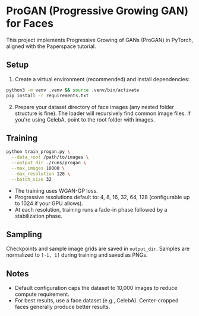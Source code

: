 # ProGAN (Progressive Growing GAN) for Faces

This project implements Progressive Growing of GANs (ProGAN) in PyTorch, aligned with the Paperspace tutorial.

## Setup

1. Create a virtual environment (recommended) and install dependencies:

```bash
python3 -m venv .venv && source .venv/bin/activate
pip install -r requirements.txt
```

2. Prepare your dataset directory of face images (any nested folder structure is fine). The loader will recursively find common image files. If you're using CelebA, point to the root folder with images.

## Training

```bash
python train_progan.py \
  --data_root /path/to/images \
  --output_dir ./runs/progan \
  --max_images 10000 \
  --max_resolution 128 \
  --batch_size 32
```

- The training uses WGAN-GP loss.
- Progressive resolutions default to: 4, 8, 16, 32, 64, 128 (configurable up to 1024 if your GPU allows).
- At each resolution, training runs a fade-in phase followed by a stabilization phase.

## Sampling

Checkpoints and sample image grids are saved in `output_dir`. Samples are normalized to `[-1, 1]` during training and saved as PNGs.

## Notes

- Default configuration caps the dataset to 10,000 images to reduce compute requirement.
- For best results, use a face dataset (e.g., CelebA). Center-cropped faces generally produce better results.
